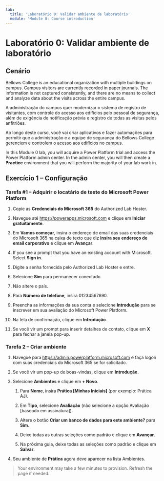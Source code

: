 ```yaml
---
lab:
  title: 'Laboratório 0: Validar ambiente de laboratório'
  module: 'Module 0: Course introduction'
---
```


# <a name="lab-0-validate-lab-environment"></a>Laboratório 0: Validar ambiente de laboratório

## <a name="scenario"></a>Cenário

Bellows College is an educational organization with multiple buildings on campus. Campus visitors are currently recorded in paper journals. The information is not captured consistently, and there are no means to collect and analyze data about the visits across the entire campus.

A administração do campus quer modernizar o sistema de registro de visitantes, com controle do acesso aos edifícios pelo pessoal de segurança, além de exigência de notificação prévia e registro de todas as visitas pelos anfitriões.

Ao longo deste curso, você vai criar aplicativos e fazer automações para permitir que a administração e a equipe de segurança do Bellows College gerenciem e controlem o acesso aos edifícios no campus.

In this Module 0 lab, you will acquire a Power Platform trial and access the Power Platform admin center. In the admin center, you will then create a <bpt id="p1">**</bpt>Practice<ept id="p1">**</ept> environment that you will perform the majority of your lab work in.

## <a name="exercise-1--setup"></a>Exercício 1 – Configuração

### <a name="task-1---acquire-your-microsoft-power-platform-trial-tenant"></a>Tarefa \#1 – Adquirir o locatário de teste do Microsoft Power Platform

1. Copie as **Credenciais do Microsoft 365** do Authorized Lab Hoster.

1. Navegue até <https://powerapps.microsoft.com> e clique em **Iniciar gratuitamente**.

1. Em **Vamos começar**, insira o endereço de email das suas credenciais do Microsoft 365 na caixa de texto que diz **Insira seu endereço de email corporativo** e clique em **Avançar**.

1. If you see a prompt that you have an existing account with Microsoft. Select <bpt id="p1">**</bpt>Sign in<ept id="p1">**</ept>.

1. Digite a senha fornecida pelo Authorized Lab Hoster e entre.

1. Selecione **Sim** para permanecer conectado.

1. Não altere o país.

1. Para **Número de telefone**, insira 01234567890.

1. Preencha as informações da sua conta e selecione **Introdução** para se inscrever em sua avaliação do Microsoft Power Platform.

1. Na tela de confirmação, clique em **Introdução**.

1. Se você vir um prompt para inserir detalhes de contato, clique em **X** para fechar a janela pop-up.

### <a name="task-2--create-environment"></a>Tarefa 2 – Criar ambiente

1. Navegue para <https://admin.powerplatform.microsoft.com> e faça logon com suas credenciais do Microsoft 365 se for solicitado.

1. Se você vir um pop-up de boas-vindas, clique em **Introdução**.

1. Selecione **Ambientes** e clique em **+ Novo**.

    1. Para **Nome**, insira **Prática [Minhas Iniciais]** (por exemplo: Prática AJ).

    1. Em **Tipo**, selecione **Avaliação** (não selecione a opção Avaliação [baseado em assinatura]).

    1. Altere o botão **Criar um banco de dados para este ambiente?** para **Sim**.

    1. Deixe todas as outras seleções como padrão e clique em **Avançar**.

    1. Na próxima guia, deixe todas as seleções como padrão e clique em **Salvar**.

1. Seu ambiente de **Prática** agora deve aparecer na lista Ambientes.

> Your environment may take a few minutes to provision. Refresh the page if needed.

